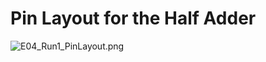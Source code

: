 # Pin Layout for the Half Adder

<img title="" src="https://github.com/joejo-joestar/uni_codes/blob/main/Year%202/Digital%20Design/Media/E04_Run3_PinLayout.png" alt="E04_Run1_PinLayout.png" data-align="center">
